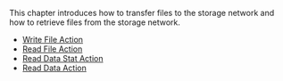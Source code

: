 This chapter introduces how to transfer files to the storage network and how to retrieve files from the storage network.

- [Write File Action](write_file_action.md)
- [Read File Action](read_file_action.md)
- [Read Data Stat Action](read_data_stat_action.md)
- [Read Data Action](read_data_action.md)